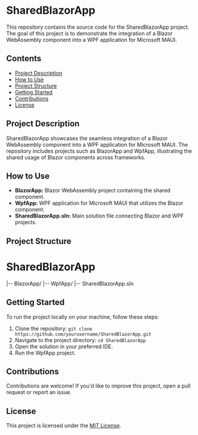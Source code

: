 # SharedBlazorApp

This repository contains the source code for the SharedBlazorApp project. The goal of this project is to demonstrate the integration of a Blazor WebAssembly component into a WPF application for Microsoft MAUI.

## Contents
- [Project Description](#project-description)
- [How to Use](#how-to-use)
- [Project Structure](#project-structure)
- [Getting Started](#getting-started)
- [Contributions](#contributions)
- [License](#license)

## Project Description

SharedBlazorApp showcases the seamless integration of a Blazor WebAssembly component into a WPF application for Microsoft MAUI. The repository includes projects such as BlazorApp and WpfApp, illustrating the shared usage of Blazor components across frameworks.

## How to Use

- **BlazorApp:** Blazor WebAssembly project containing the shared component.
- **WpfApp:** WPF application for Microsoft MAUI that utilizes the Blazor component.
- **SharedBlazorApp.sln:** Main solution file connecting Blazor and WPF projects.

## Project Structure

# SharedBlazorApp
|-- BlazorApp/
|-- WpfApp/
|-- SharedBlazorApp.sln


## Getting Started

To run the project locally on your machine, follow these steps:
1. Clone the repository: `git clone https://github.com/yourusername/SharedBlazorApp.git`
2. Navigate to the project directory: `cd SharedBlazorApp`
3. Open the solution in your preferred IDE.
4. Run the WpfApp project.

## Contributions

Contributions are welcome! If you'd like to improve this project, open a pull request or report an issue.

## License

This project is licensed under the [MIT License](LICENSE).

